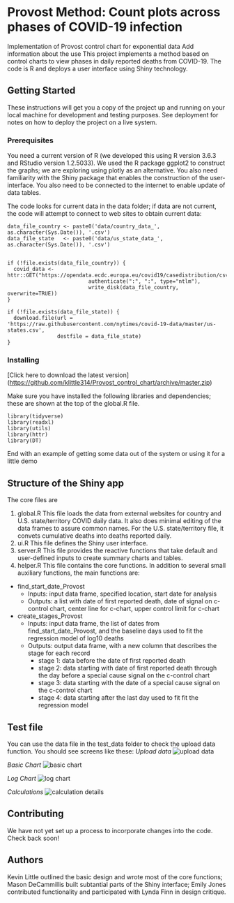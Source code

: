 # Provost Method:  Count plots across phases of COVID-19 infection
Implementation of Provost control chart for exponential data
Add information about the use
This project implements a method based on control charts to view phases in daily reported deaths from COVID-19.  The code is R and deploys a user interface using Shiny technology.

## Getting Started

These instructions will get you a copy of the project up and running on your local machine for development and testing purposes. See deployment for notes on how to deploy the project on a live system.

### Prerequisites

You need a current version of R (we developed this using R version 3.6.3 and RStudio version 1.2.5033).  We used the R package ggplot2 to construct the graphs; we are exploring using plotly as an alternative.  You also need familiarity with the Shiny package that enables the construction of the user-interface. You also need to be connected to the internet to enable update of data tables.

The code looks for current data in the data folder; if data are not current, the code will attempt to connect to web sites to obtain current data:

```
data_file_country <- paste0('data/country_data_', as.character(Sys.Date()), '.csv')
data_file_state   <- paste0('data/us_state_data_', as.character(Sys.Date()), '.csv')


if (!file.exists(data_file_country)) {
  covid_data <- httr::GET("https://opendata.ecdc.europa.eu/covid19/casedistribution/csv", 
                          authenticate(":", ":", type="ntlm"),
                          write_disk(data_file_country, overwrite=TRUE))
}

if (!file.exists(data_file_state)) {
  download.file(url = 'https://raw.githubusercontent.com/nytimes/covid-19-data/master/us-states.csv',
                destfile = data_file_state)
}
```

### Installing

[Click here to download the latest version] (https://github.com/klittle314/Provost_control_chart/archive/master.zip) 

Make sure you have installed the following libraries and dependencies; these are shown at the top of the global.R file.  

```
library(tidyverse)
library(readxl)
library(utils)
library(httr)
library(DT)

```

End with an example of getting some data out of the system or using it for a little demo

## Structure of the Shiny app
The core files are
1. global.R  This file loads the data from external websites for country and U.S. state/territory COVID daily data.  It also does minimal editing of the data frames to assure common names.  For the U.S. state/territory file, it convets cumulative deaths into deaths reported daily.
2. ui.R  This file defines the Shiny user interface.
3. server.R  This file provides the reactive functions that take default and user-defined inputs to create summary charts and tables.
4. helper.R  This file contains the core functions.   In addition to several small auxiliary functions, the main functions are:
- find_start_date_Provost
    - Inputs:  input data frame, specified location, start date for analysis
    - Outputs: a list with date of first reported death, date of signal on c-control chart, center line for c-chart, upper control limit for c-chart 
- create_stages_Provost
   - Inputs:  input data frame, the list of dates from find_start_date_Provost, and the baseline days used to fit the regression model of log10 deaths
   - Outputs: output data frame, with a new column that describes the stage for each record
       - stage 1:  data before the date of first reported death
       - stage 2:  data starting with date of first reported death through the day before a special cause signal on the c-control chart
       - stage 3:  data starting with the date of a special cause signal on the c-control chart
       - stage 4:  data starting after the last day used to fit fit the regression model
            


## Test file

You can use the data file in the test_data folder to check the upload data function. You should see screens like these:
*Upload data*
![upload data](https://github.com/klittle314/Provost_control_chart/blob/master/screen_shots/2020-04-20_Data%20Load.jpg)

*Basic Chart*
![basic chart](https://github.com/klittle314/Provost_control_chart/blob/master/screen_shots/2020-04-20_basic%20chart.jpg)

*Log Chart*
![log chart](https://github.com/klittle314/Provost_control_chart/blob/master/screen_shots/2020-04-20_log%20chart.jpg)

*Calculations*
![calculation details](https://github.com/klittle314/Provost_control_chart/blob/master/screen_shots/2020-04-20_basic%20calculations.jpg)

## Contributing
We have not yet set up a process to incorporate changes into the code.   Check back soon!

## Authors
Kevin Little outlined the basic design and wrote most of the core functions; Mason DeCammillis built subtantial parts of the Shiny interface; Emily Jones contributed functionality and participated with Lynda Finn in design critique.
